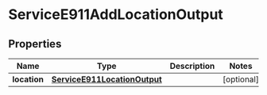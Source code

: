 

# ServiceE911AddLocationOutput


## Properties

| Name | Type | Description | Notes |
|------------ | ------------- | ------------- | -------------|
|**location** | [**ServiceE911LocationOutput**](ServiceE911LocationOutput.md) |  |  [optional] |



